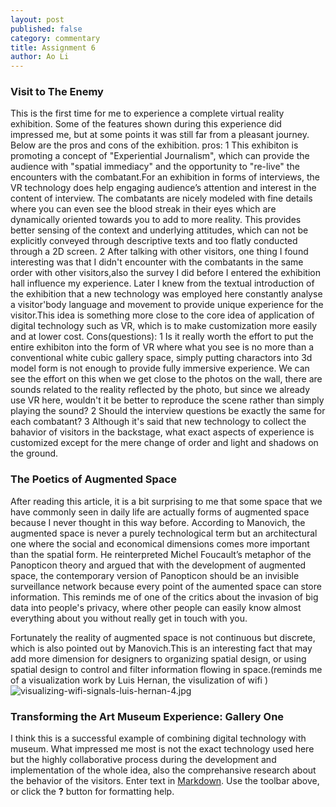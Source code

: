 ```yaml
---
layout: post
published: false
category: commentary
title: Assignment 6
author: Ao Li
---
```

### Visit to The Enemy
This is the first time for me to experience a complete virtual reality exhibition. Some of the features shown during this experience did impressed me, but at some points it was still far from a pleasant journey. Below are the pros and cons of the exhibition.
pros:
1 This exhibiton is promoting a concept of "Experiential Journalism", which can provide the audience with "spatial immediacy" and the opportunity to "re-live" the encounters with the combatant.For an exhibition in forms of interviews, the VR technology does help engaging audience’s attention and interest in the content of interview. The  combatants are nicely modeled with fine details where you can even see the blood streak in their eyes which are dynamically oriented towards you to add to more reality.   This provides better sensing of the context and underlying attitudes, which can not be explicitly conveyed through descriptive texts and too flatly conducted through a 2D screen.
2 After talking with other visitors, one thing I found interesting was that I didn't encounter with the combatants in the same order with other visitors,also the survey I did before I entered the exhibition hall influence my experience. Later I knew from the textual introduction of the exhibition that a new technology was employed here constantly analyse a visitor'body language and movement to provide unique experience for the visitor.This idea is something more close to the core idea of application of digital technology such as VR, which is to make customization more easily and at lower cost.
Cons(questions):
1 Is it really worth the effort to put the entire exhibiton into the form of VR where what you see is no more than a conventional white cubic gallery space, simply putting charactors into 3d model form is not enough to provide fully immersive experience. We can see the effort on this when we get close to the photos on the wall, there are sounds related to the reality reflected by the photo, but since we already use VR here, wouldn't it be better to reproduce the scene rather than simply playing the sound? 
2 Should the interview questions be exactly the same for each combatant?
3 Although it's said that new technology to collect the bahavior of visitors in the backstage, what exact aspects of experience is customized except for the mere change of order and light and shadows on the ground. 

### The Poetics of Augmented Space
After reading this article, it is a bit surprising to me that some space that we have commonly seen in daily life are actually forms of augmented space because I never thought in this way before. According to Manovich, the augmented space is never a purely technological term but an architectural one where the social and economical dimensions comes more important than the spatial form. He reinterpreted Michel Foucault’s metaphor of the Panopticon theory and argued that with the development of augmented space, the contemporary version of Panopticon should be an invisible surveillance network because every point of the aumented space can store information.
This reminds me of one of the critics about the invasion of big data into people's privacy, where other people can easily know almost everything about you without really get in touch with you.

Fortunately the reality of augmented space is not continuous but discrete, which is also pointed out by Manovich.This is an interesting fact that may add more dimension for designers to organizing spatial design, or using spatial design to control and filter information flowing in space.(reminds me of a visualization work by Luis Hernan, the visulization of wifi ) 
![visualizing-wifi-signals-luis-hernan-4.jpg]({{site.baseurl}}/assets/visualizing-wifi-signals-luis-hernan-4.jpg)

### Transforming the Art Museum Experience: Gallery One
I think this is a successful example of combining digital technology with museum. What impressed me most is not the exact technology used here but the highly collaborative process during the development and implementation of the whole idea, also the comprehansive research about the behavior of the visitors.
Enter text in [Markdown](http://daringfireball.net/projects/markdown/). Use the toolbar above, or click the **?** button for formatting help.
